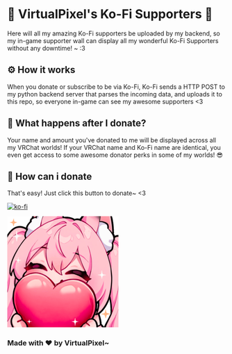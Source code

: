 # 💜 VirtualPixel's Ko-Fi Supporters 💜
Here will all my amazing Ko-Fi supporters be uploaded by my backend, so my in-game supporter wall can display all my wonderful Ko-Fi Supporters without any downtime! ~ :3

## ⚙️ How it works
When you donate or subscribe to be via Ko-Fi, Ko-Fi sends a HTTP POST to my python backend server that parses the incoming data, and uploads it to this repo, so everyone in-game can see my awesome supporters <3

## 🤔 What happens after I donate?
Your name and amount you've donated to me will be displayed across all my VRChat worlds! If your VRChat name and Ko-Fi name are identical, you even get access to some awesome donator perks in some of my worlds! 😎

## 🤑 How can i donate
That's easy! Just click this button to donate~ <3

[![ko-fi](https://ko-fi.com/img/githubbutton_sm.svg)](https://ko-fi.com/X8X6112L7X)


![alt text](https://raw.githubusercontent.com/VirtualPixelUwU/Ko-Fi-Supporters/refs/heads/main/Pixel_Love.png)

### Made with ❤️ by VirtualPixel~
